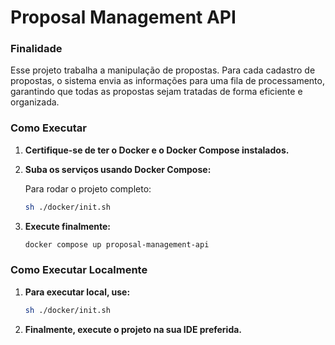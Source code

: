 # Proposal Management API

### Finalidade

Esse projeto trabalha a manipulação de propostas. Para cada cadastro de propostas, o sistema envia as informações para uma fila de processamento, garantindo que todas as propostas sejam tratadas de forma eficiente e organizada.

### Como Executar

1. **Certifique-se de ter o Docker e o Docker Compose instalados.**

2. **Suba os serviços usando Docker Compose:**

   Para rodar o projeto completo:

   ```bash
   sh ./docker/init.sh
   ```
3. **Execute finalmente:**

   ```bash
   docker compose up proposal-management-api
   ```

### Como Executar Localmente

1. **Para executar local, use:**

    ```bash
    sh ./docker/init.sh
    ```

2. **Finalmente, execute o projeto na sua IDE preferida.**
